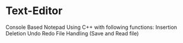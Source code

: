 # Text-Editor
Console Based Notepad Using C++ with following functions:
Insertion
Deletion
Undo 
Redo
File Handling (Save and Read file)

